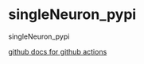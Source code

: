 # singleNeuron_pypi
singleNeuron_pypi



[github docs for github actions](https://docs.github.com/en/actions/guides/building-and-testing-python#publishing-to-package-registries)
